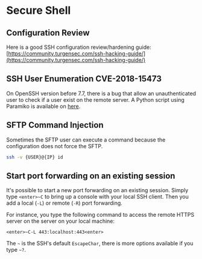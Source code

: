 Secure Shell
============


## Configuration Review

Here is a good SSH configuration review/hardening guide: [https://community.turgensec.com/ssh-hacking-guide/](https://community.turgensec.com/ssh-hacking-guide/)


## SSH User Enumeration CVE-2018-15473

On OpenSSH version before 7.7, there is a bug that allow an unauthenticated user
to check if a user exist on the remote server. A Python script using Paramiko is
available on [here](https://www.exploit-db.com/exploits/45939).


## SFTP Command Injection

Sometimes the SFTP user can execute a command because the configuration does not
force the SFTP.

```bash
ssh -v {USER}@{IP} id
```

## Start port forwarding on an existing session

It's possible to start a new port forwarding on an existing session. Simply type
`<enter>~C` to bring up a console with your local SSH client. Then you add a
local (`-L`) or remote (`-R`) port forwarding.

For instance, you type the following command to access the remote HTTPS server
on the server on your local machine:

```
<enter>~C-L 443:localhost:443<enter>
```

The `~` is the SSH's default `EscapeChar`, there is more options available if
you type `~?`.
